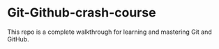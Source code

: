 # Git-Github-crash-course
This repo is a complete walkthrough for learning and mastering Git and GitHub.
